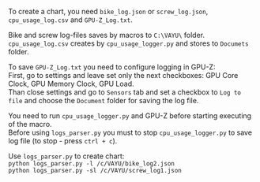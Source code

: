 To create a chart, you need `bike_log.json` or `screw_log.json`, `cpu_usage_log.csv` and `GPU-Z_Log.txt`.  

Bike and screw log-files saves by macros to `C:\VAYU\` folder.  
`cpu_usage_log.csv` creates by `cpu_usage_logger.py` and stores to `Documets` folder.  

To save `GPU-Z_Log.txt` you need to configure logging in GPU-Z:  
First, go to settings and leave set only the next checkboxes: GPU Core Clock, GPU Memory Clock, GPU Load.  
Than close settings and go to `Sensors` tab and set a checkbox to `Log to file` and choose the `Document` folder for saving the log file.  

You need to run `cpu_usage_logger.py` and GPU-Z before starting executing of the macro.  
Before using `logs_parser.py` you must to stop `cpu_usage_logger.py` to save log file (to stop - press `ctrl + c`).  

Use `logs_parser.py` to create chart:  
    `python logs_parser.py -l /c/VAYU/bike_log2.json`  
    `python logs_parser.py -sl /c/VAYU/screw_log1.json`  